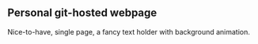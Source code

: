## Personal git-hosted webpage

Nice-to-have, single page, a fancy text holder with background animation.